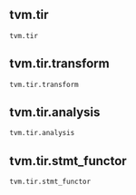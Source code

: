 ## tvm.tir

```
tvm.tir
```

## tvm.tir.transform

```
tvm.tir.transform
```

## tvm.tir.analysis

```
tvm.tir.analysis
```

## tvm.tir.stmt_functor

```
tvm.tir.stmt_functor
```
